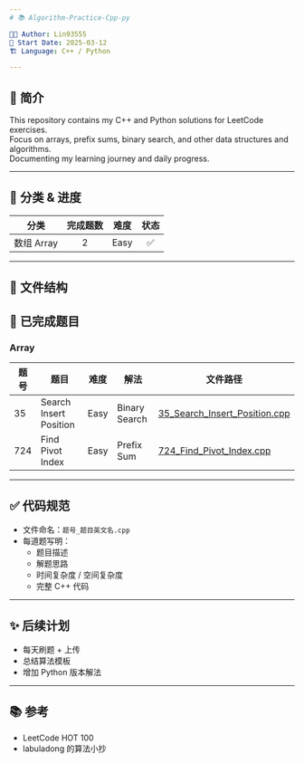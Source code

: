 ```yaml
---
# 📚 Algorithm-Practice-Cpp-py

👨‍💻 Author: Lin93555  
📅 Start Date: 2025-03-12  
🏗️ Language: C++ / Python

---
```


## 🚀 简介
This repository contains my C++ and Python solutions for LeetCode exercises.  
Focus on arrays, prefix sums, binary search, and other data structures and algorithms.  
Documenting my learning journey and daily progress.

---

## 📝 分类 & 进度
| 分类       | 完成题数 | 难度  | 状态 |
|------------|:--------:|:------:|:----:|
| 数组 Array |    2     | Easy   | ✅   |

---

## 📂 文件结构
## 📌 已完成题目
### Array
| 题号 | 题目                   | 难度 | 解法        | 文件路径                                          |
|------|------------------------|------|-------------|---------------------------------------------------|
| 35   | Search Insert Position | Easy | Binary Search | [35_Search_Insert_Position.cpp](./Array/35_Search_Insert_Position.cpp) |
| 724  | Find Pivot Index       | Easy | Prefix Sum  | [724_Find_Pivot_Index.cpp](./Array/724_Find_Pivot_Index.cpp)     |

---

## ✅ 代码规范
- 文件命名：`题号_题目英文名.cpp`
- 每道题写明：
  - 题目描述
  - 解题思路
  - 时间复杂度 / 空间复杂度
  - 完整 C++ 代码

---

## ✨ 后续计划
- 每天刷题 + 上传
- 总结算法模板
- 增加 Python 版本解法

---

## 📚 参考
- LeetCode HOT 100
- labuladong 的算法小抄
